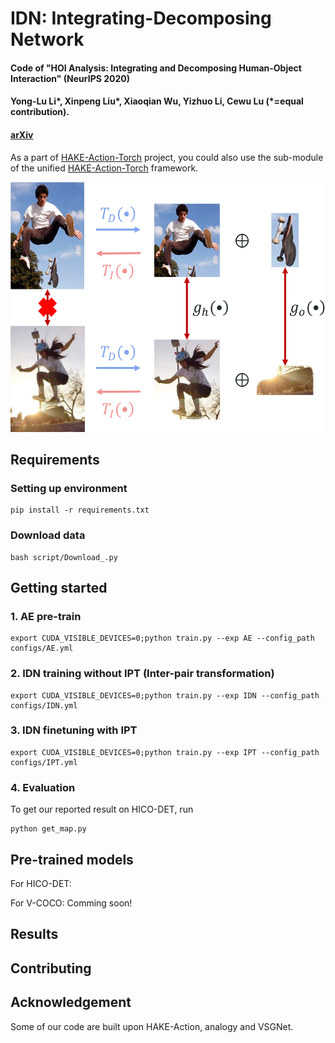 # IDN: Integrating-Decomposing Network

#### Code of "HOI Analysis: Integrating and Decomposing Human-Object Interaction" (NeurIPS 2020)
#### Yong-Lu Li*, Xinpeng Liu*, Xiaoqian Wu, Yizhuo Li, Cewu Lu (*=equal contribution).
#### [arXiv]()

As a part of [HAKE-Action-Torch](https://github.com/DirtyHarryLYL/HAKE-Action-Torch) project, you could also use the sub-module of the unified [HAKE-Action-Torch](https://github.com/DirtyHarryLYL/HAKE-Action-Torch) framework.

<p align='center'>
    <img src="misc/demo.png", height="400">
</p>

## Requirements

### Setting up environment

```
pip install -r requirements.txt
```

### Download data

```
bash script/Download_.py
```

## Getting started

### 1. AE pre-train

```shell
export CUDA_VISIBLE_DEVICES=0;python train.py --exp AE --config_path configs/AE.yml
```

### 2. IDN training without IPT (Inter-pair transformation)

```shell
export CUDA_VISIBLE_DEVICES=0;python train.py --exp IDN --config_path configs/IDN.yml
```

### 3. IDN finetuning with IPT

```shell
export CUDA_VISIBLE_DEVICES=0;python train.py --exp IPT --config_path configs/IPT.yml
```


### 4. Evaluation

To get our reported result on HICO-DET, run 

```
python get_map.py
```

## Pre-trained models

For HICO-DET: 

For V-COCO: Comming soon!

## Results

## Contributing

## Acknowledgement

Some of our code are built upon HAKE-Action, analogy and VSGNet.
